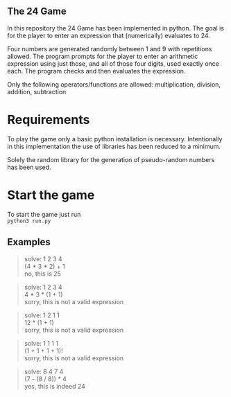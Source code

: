 ## The 24 Game
In this repository the 24 Game has been implemented in python.
The goal is for the player to enter an expression that (numerically) evaluates to 24.

Four numbers are generated randomly between 1 and 9 with repetitions allowed.
The program prompts for the player to enter an arithmetic expression using just those, and all of those four digits, used exactly once each. The program checks and then evaluates the expression.

Only the following operators/functions are allowed: multiplication, division, addition, subtraction 

# Requirements
To play the game only a basic python installation is necessary.
Intentionally in this implementation the use of libraries has been reduced to a minimum.

Solely the random library for the generation of pseudo-random numbers has been used.

# Start the game
To start the game just run\
```python3 run.py```

## Examples
> solve: 1 2 3 4  
> (4 * 3 * 2) + 1  
> no, this is 25  

> solve: 1 2 3 4  
> 4 * 3 * (1 + 1)  
> sorry, this is not a valid expression

> solve: 1 2 1 1  
> 12 * (1 + 1)  
> sorry, this is not a valid expression

> solve: 1 1 1 1  
> (1 + 1 + 1 + 1)!  
> sorry, this is not a valid expression

> solve: 8 4 7 4  
> (7 - (8 / 8)) * 4  
> yes, this is indeed 24
